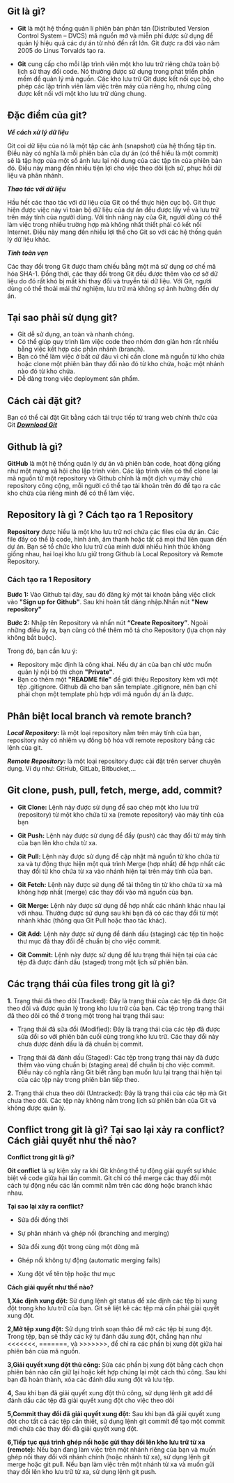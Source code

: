 ## Git là gì?

- **Git** là một hệ thống quản lí phiên bản phân tán (Distributed Version Control System – DVCS) mã nguồn mở và miễn phí được sử dụng để quản lý hiệu quả các dự án từ nhỏ đến rất lớn. Git được ra đời vào năm 2005 do Linus Torvalds tạo ra.

- **Git** cung cấp cho mỗi lập trình viên một kho lưu trữ riêng chứa toàn bộ lịch sử thay đổi code. Nó thường được sử dụng trong phát triển phần mềm để quản lý mã nguồn. Các kho lưu trữ Git được kết nối cục bộ, cho phép các lập trình viên làm việc trên máy của riêng họ, nhưng cũng được kết nối với một kho lưu trữ dùng chung.

## Đặc điểm của git?

**_Về cách xử lý dữ liệu_**

Git coi dữ liệu của nó là một tập các ảnh (snapshot) của hệ thống tập tin. Điều này có nghĩa là mỗi phiên bản của dự án (có thể hiểu là một commit) sẽ là tập hợp của một số ảnh lưu lại nội dung của các tập tin của phiên bản đó. Điều này mang đến nhiều tiện lợi cho việc theo dõi lịch sử, phục hồi dữ liệu và phân nhánh.

**_Thao tác với dữ liệu_**

Hầu hết các thao tác với dữ liệu của Git có thể thực hiện cục bộ. Git thực hiện được việc này vì toàn bộ dữ liệu của dự án đều được lấy về và lưu trữ trên máy tính của người dùng.
Với tính năng này của Git, người dùng có thể làm việc trong nhiều trường hợp mà không nhất thiết phải có kết nối Internet. Điều này mang đến nhiều lợi thế cho Git so với các hệ thống quản lý dữ liệu khác.

**_Tính toàn vẹn_**

Các thay đổi trong Git được tham chiếu bằng một mã sử dụng cơ chế mã hóa SHA-1. Đồng thời, các thay đổi trong Git đều được thêm vào cơ sở dữ liệu do đó rất khó bị mất khi thay đổi và truyền tải dữ liệu. Với Git, người dùng có thể thoải mái thử nghiệm, lưu trữ mà không sợ ảnh hưởng đến dự án.

## Tại sao phải sử dụng git?

- Git dễ sử dụng, an toàn và nhanh chóng.
- Có thể giúp quy trình làm việc code theo nhóm đơn giản hơn rất nhiều bằng việc kết hợp các phân nhánh (branch).
- Bạn có thể làm việc ở bất cứ đâu vì chỉ cần clone mã nguồn từ kho chứa hoặc clone một phiên bản thay đổi nào đó từ kho chứa, hoặc một nhánh nào đó từ kho chứa.
- Dễ dàng trong việc deployment sản phẩm.

## Cách cài đặt git?

Bạn có thể cài đặt Git bằng cách tải trực tiếp từ trang web chính thức của Git
**_[Download Git](https://git-scm.com/downloads)_**

## Github là gì?

**GitHub** là một hệ thống quản lý dự án và phiên bản code, hoạt động giống như một mạng xã hội cho lập trình viên. Các lập trình viên có thể clone lại mã nguồn từ một repository và Github chính là một dịch vụ máy chủ repository công cộng, mỗi người có thể tạo tài khoản trên đó để tạo ra các kho chứa của riêng mình để có thể làm việc.

## Repository là gì ? Cách tạo ra 1 Repository

**Repository** được hiểu là một kho lưu trữ nơi chứa các files của dự án. Các file đấy có thể là code, hình ảnh, âm thanh hoặc tất cả mọi thứ liên quan đến dự án. Bạn sẽ tổ chức kho lưu trữ của mình dưới nhiều hình thức không giống nhau, hai loại kho lưu giữ trong Github là Local Repository và Remote Repository.

### Cách tạo ra 1 Repository

**Bước 1:** Vào Github tại đây, sau đó đăng ký một tài khoản bằng việc click vào **"Sign up for Github"**.
Sau khi hoàn tất dăng nhập.Nhấn nút **"New repository"**

**Bước 2:** Nhập tên Repository và nhấn nút **“Create Repository”**. Ngoài những điều ấy ra, bạn cũng có thể thêm mô tả cho Repository (lựa chọn này không bắt buộc).

Trong đó, bạn cần lưu ý:

- Repository mặc định là công khai. Nếu dự án của bạn chỉ ước muốn quản lý nội bộ thì chọn **"Private"**.
- Bạn có thêm một **"README file"** để giới thiệu Repository kèm với một tệp .gitignore. Github đã cho bạn sẵn template .gitignore, nên bạn chỉ phải chọn một template phù hợp với mã nguồn dự án là được.

## Phân biệt local branch và remote branch?

**_Local Repository:_** là một loại repository nằm trên máy tính của bạn, repository này có nhiêm vụ đồng bộ hóa với remote repository bằng các lệnh của git.

**_Remote Repository:_** là một loại repository được cài đặt trên server chuyên dụng. Ví dụ như: GitHub, GitLab, Bitbucket,…

## Git clone, push, pull, fetch, merge, add, commit?

- **Git Clone:** Lệnh này được sử dụng để sao chép một kho lưu trữ (repository) từ một kho chứa từ xa (remote repository) vào máy tính của bạn
- **Git Push:** Lệnh này được sử dụng để đẩy (push) các thay đổi từ máy tính của bạn lên kho chứa từ xa.

- **Git Pull:** Lệnh này được sử dụng để cập nhật mã nguồn từ kho chứa từ xa và tự động thực hiện một quá trình Merge (hợp nhất) để hợp nhất các thay đổi từ kho chứa từ xa vào nhánh hiện tại trên máy tính của bạn.

- **Git Fetch:** Lệnh này được sử dụng để tải thông tin từ kho chứa từ xa mà không hợp nhất (merge) các thay đổi vào mã nguồn của bạn.

- **Git Merge:** Lệnh này được sử dụng để hợp nhất các nhánh khác nhau lại với nhau. Thường được sử dụng sau khi bạn đã có các thay đổi từ một nhánh khác (thông qua Git Pull hoặc thao tác khác).

- **Git Add:** Lệnh này được sử dụng để đánh dấu (staging) các tệp tin hoặc thư mục đã thay đổi để chuẩn bị cho việc commit.

- **Git Commit:** Lệnh này được sử dụng để lưu trạng thái hiện tại của các tệp đã được đánh dấu (staged) trong một lịch sử phiên bản.

## Các trạng thái của files trong git là gì?

**1.** Trạng thái đã theo dõi (Tracked): Đây là trạng thái của các tệp đã được Git theo dõi và được quản lý trong kho lưu trữ của bạn. Các tệp trong trạng thái đã theo dõi có thể ở trong một trong hai trạng thái sau:

- Trạng thái đã sửa đổi (Modified): Đây là trạng thái của các tệp đã được sửa đổi so với phiên bản cuối cùng trong kho lưu trữ. Các thay đổi này chưa được đánh dấu là đã chuẩn bị commit.

- Trạng thái đã đánh dấu (Staged): Các tệp trong trạng thái này đã được thêm vào vùng chuẩn bị (staging area) để chuẩn bị cho việc commit. Điều này có nghĩa rằng Git biết rằng bạn muốn lưu lại trạng thái hiện tại của các tệp này trong phiên bản tiếp theo.

**2.** Trạng thái chưa theo dõi (Untracked): Đây là trạng thái của các tệp mà Git chưa theo dõi. Các tệp này không nằm trong lịch sử phiên bản của Git và không được quản lý.

## Conflict trong git là gì? Tại sao lại xảy ra conflict? Cách giải quyết như thế nào?

**Conflict trong git là gì?**

**Git conflict** là sự kiện xảy ra khi Git không thể tự động giải quyết sự khác biệt về code giữa hai lần commit. Git chỉ có thể merge các thay đổi một cách tự động nếu các lần commit nằm trên các dòng hoặc branch khác nhau.

**Tại sao lại xảy ra conflict?**

- Sửa đổi đồng thời

- Sự phân nhánh và ghép nối (branching and merging)

- Sửa đổi xung đột trong cùng một dòng mã

- Ghép nối không tự động (automatic merging fails)

- Xung đột về tên tệp hoặc thư mục

**Cách giải quyết như thế nào?**

**1,Xác định xung đột:** Sử dụng lệnh git status để xác định các tệp bị xung đột trong kho lưu trữ của bạn. Git sẽ liệt kê các tệp mà cần phải giải quyết xung đột.

**2,Mở tệp xung đột:** Sử dụng trình soạn thảo để mở các tệp bị xung đột. Trong tệp, bạn sẽ thấy các ký tự đánh dấu xung đột, chẳng hạn như <<<<<<<, =======, và >>>>>>>, để chỉ ra các phần bị xung đột giữa hai phiên bản của mã nguồn.

**3,Giải quyết xung đột thủ công:** Sửa các phần bị xung đột bằng cách chọn phiên bản nào cần giữ lại hoặc kết hợp chúng lại một cách thủ công. Sau khi bạn đã hoàn thành, xóa các đánh dấu xung đột và lưu tệp.

**4,** Sau khi bạn đã giải quyết xung đột thủ công, sử dụng lệnh git add để đánh dấu các tệp đã giải quyết xung đột cho việc theo dõi

**5,Commit thay đổi đã giải quyết xung đột:** Sau khi bạn đã giải quyết xung đột cho tất cả các tệp cần thiết, sử dụng lệnh git commit để tạo một commit mới chứa các thay đổi đã giải quyết xung đột.

**6,Tiếp tục quá trình ghép nối hoặc gửi thay đổi lên kho lưu trữ từ xa (remote):** Nếu bạn đang làm việc trên một nhánh riêng của bạn và muốn ghép nối thay đổi với nhánh chính (hoặc nhánh từ xa), sử dụng lệnh git merge hoặc git pull. Nếu bạn làm việc trên một nhánh từ xa và muốn gửi thay đổi lên kho lưu trữ từ xa, sử dụng lệnh git push.
